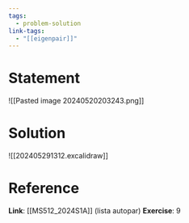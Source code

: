 ```yaml
---
tags:
  - problem-solution
link-tags:
  - "[[eigenpair]]"
---
```

# Statement 
![[Pasted image 20240520203243.png]]

# Solution
![[202405291312.excalidraw]]

# Reference
**Link**: [[MS512_2024S1A]] (lista autopar)
**Exercise**: 9